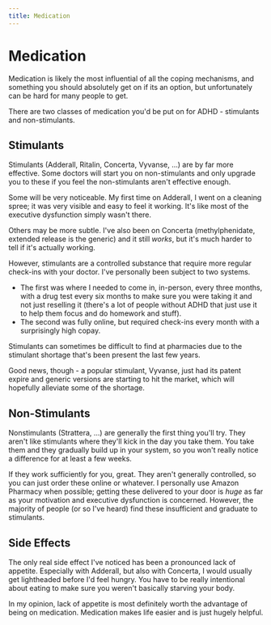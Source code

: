 ```yaml
---
title: Medication
---
```


# Medication

Medication is likely the most influential of all the coping mechanisms, and something you should absolutely get on if its an option, but unfortunately can be hard for many people to get. 

There are two classes of medication you'd be put on for ADHD - stimulants and non-stimulants.

## Stimulants

Stimulants (Adderall, Ritalin, Concerta, Vyvanse, ...) are by far more effective. Some doctors will start you on non-stimulants and only upgrade you to these if you feel the non-stimulants aren't effective enough.

Some will be very noticeable. My first time on Adderall, I went on a cleaning spree; it was very visible and easy to feel it working. It's like most of the executive dysfunction simply wasn't there. 

Others may be more subtle. I've also been on Concerta (methylphenidate, extended release is the generic) and it still *works*, but it's much harder to tell if it's actually working.

However, stimulants are a controlled substance that require more regular check-ins with your doctor. I've personally been subject to two systems. 

- The first was where I needed to come in, in-person, every three months, with a drug test every six months to make sure you were taking it and not just reselling it (there's a lot of people without ADHD that just use it to help them focus and do homework and stuff).
- The second was fully online, but required check-ins every month with a surprisingly high copay.

Stimulants can sometimes be difficult to find at pharmacies due to the stimulant shortage that's been present the last few years. 

Good news, though - a popular stimulant, Vyvanse, just had its patent expire and generic versions are starting to hit the market, which will hopefully alleviate some of the shortage.

## Non-Stimulants

Nonstimulants (Strattera, ...) are generally the first thing you'll try. They aren't like stimulants where they'll kick in the day you take them. You take them and they gradually build up in your system, so you won't really notice a difference for at least a few weeks.

If they work sufficiently for you, great. They aren't generally controlled, so you can just order these online or whatever. I personally use Amazon Pharmacy when possible; getting these delivered to your door is *huge* as far as your motivation and executive dysfunction is concerned. However, the majority of people (or so I've heard) find these insufficient and graduate to stimulants.

## Side Effects

The only real side effect I've noticed has been a pronounced lack of appetite. Especially with Adderall, but also with Concerta, I would usually get lightheaded before I'd feel hungry. You have to be really intentional about eating to make sure you weren't basically starving your body.

In my opinion, lack of appetite is most definitely worth the advantage of being on medication. Medication makes life easier and is just hugely helpful.